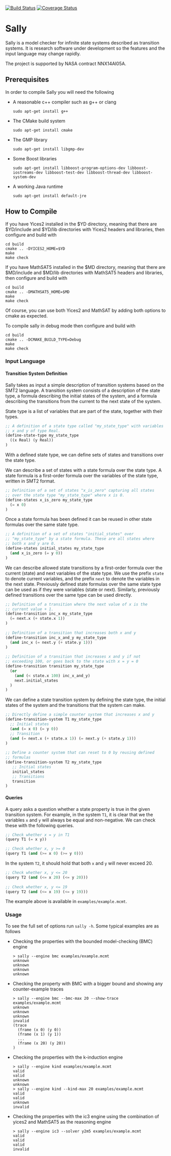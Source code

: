 [![Build Status](https://travis-ci.org/SRI-CSL/sally.svg?branch=master)](https://travis-ci.org/SRI-CSL/sally)
[![Coverage Status](https://coveralls.io/repos/SRI-CSL/sally/badge.svg?branch=master)](https://coveralls.io/r/SRI-CSL/sally?branch=master)

# Sally

Sally is a model checker for infinite state systems described as transition 
systems. It is research software under development so the features and the 
input language may change rapidly.   

The project is supported by NASA contract NNX14AI05A.

## Prerequisites

In order to compile Sally you will need the following

* A reasonable c++ compiler such as g++ or clang
    ```
    sudo apt-get install g++
    ```
    
* The CMake build system 
    ```
    sudo apt-get install cmake
    ```

* The GMP library
    ```
    sudo apt-get install libgmp-dev
    ```
    
* Some Boost libraries
    ```
    sudo apt-get install libboost-program-options-dev libboost-iostreams-dev libboost-test-dev libboost-thread-dev libboost-system-dev
    ```
    
* A working Java runtime 
    ```
    sudo apt-get install default-jre
    ```

## How to Compile

If you have Yices2 installed in the $YD directory, meaning that there are 
$YD/include and $YD/lib directories with Yices2 headers and libraries, then
configure and build with 

    cd build
    cmake .. -DYICES2_HOME=$YD
    make
    make check

If you have MathSAT5 installed in the $MD directory, meaning that there are 
$MD/include and $MD/lib directories with MathSAT5 headers and libraries, then 
configure and build with

    cd build
    cmake .. -DMATHSAT5_HOME=$MD
    make
    make check
   
Of course, you can use both Yices2 and MathSAT by adding both options to 
cmake as expected.

To compile sally in debug mode then configure and build with

    cd build
    cmake .. -DCMAKE_BUILD_TYPE=Debug
    make
    make check

### Input Language

#### Transition System Definition 

Sally takes as input a simple description of transition systems based on the 
SMT2 language. A transition system consists of a description of the state type, 
a formula describing the initial states of the system, and a formula describing 
the transitions from the current to the next state of the system.

State type is a list of variables that are part of the state, together with
their types.
```lisp
;; A definition of a state type called "my_state_type" with variables
;; x and y of type Real. 
(define-state-type my_state_type 
  ((x Real) (y Real))
)
```
With a defined state type, we can define sets of states and transitions over the
state type.

We can describe a set of states with a state formula over the state type. A 
state formula is a first-order formula over the variables of the state type, 
written in SMT2 format.
```lisp
;; Definition of a set of states "x_is_zero" capturing all states 
;; over the state type "my_state_type" where x is 0.
(define-states x_is_zero my_state_type
  (= x 0)
)
```
Once a state formula has been defined it can be reused in other state formulas
over the same state type.
```lisp
;; A definition of a set of states "initial_states" over 
;; "my_state_type" by a state formula. These are all states where 
;; both x and y are 0.
(define-states initial_states my_state_type
  (and x_is_zero (= y 0))
)
```   
We can describe allowed state transitions by a first-order formula over the 
current (state) and next variables of the state type. We use the prefix
``state`` to denote current variables, and the prefix ``next`` to denote the 
variables in the next state. Previously defined state formulas over the same
state type can be used as if they were variables (state or next). Similarly, 
previously defined transitions over the same type can be used directly. 
```lisp
;; Definition of a transition where the next value of x is the 
;; current value + 1.
(define-transition inc_x my_state_type
  (= next.x (+ state.x 1))
)   
    
;; Definition of a transition that increases both x and y
(define-transition inc_x_and_y my_state_type
  (and inc_x (= next.y (+ state.y 1)))
)
    
;; Definition of a transition that increases x and y if not 
;; exceeding 100, or goes back to the state with x = y = 0
(define-transition transition my_state_type
  (or 
    (and (< state.x 100) inc_x_and_y)
    next.initial_states
  ) 
)
```
We can define a state transition system by defining the state type, the initial
states of the system and the transitions that the system can make.
```lisp
;; Directly define a simple counter system that increases x and y
(define-transition-system T1 my_state_type
  ;; Initial states 
  (and (= x 0) (= y 0))
  ;; Transition 
  (and (= next.x (+ state.x 1)) (= next.y (+ state.y 1)))
)
    
;; Define a counter system that can reset to 0 by reusing defined
;; formulas 
(define-transition-system T2 my_state_type
   ;; Initial states
   initial_states
   ;; Transitions 
   transition
)
```

#### Queries

A query asks a question whether a state property is true in the given transition 
system. For example, in the system ``T1``, it is clear that we the 
variables ``x`` and ``y`` will always be equal and non-negative. We can check 
these with the following queries.
```lisp
;; Check whether x = y in T1
(query T1 (= x y))

;; Check whether x, y >= 0
(query T1 (and (>= x 0) (>= y 0)))
```

In the system ``T2``, it should hold that both ``x`` and ``y`` will never 
exceed 20. 
```lisp
;; Check whether x, y <= 20
(query T2 (and (<= x 20) (<= y 20)))
    
;; Check whether x, y <= 19
(query T2 (and (<= x 19) (<= y 19)))
```

The example above is available in ``examples/example.mcmt``.
    
### Usage 

To see the full set of options run ``sally -h``. Some typical examples are as 
follows

* Checking the properties with the bounded model-checking (BMC) engine
    ```
    > sally --engine bmc examples/example.mcmt
    unknown
    unknown
    unknown
    unknown
    ```
    
* Checking the property with BMC with a bigger bound and showing any 
counter-example traces
    ```
    > sally --engine bmc --bmc-max 20 --show-trace examples/example.mcmt
    unknown
    unknown
    unknown
    invalid
    (trace 
      (frame (x 0) (y 0))
      (frame (x 1) (y 1))
      ...
      (frame (x 20) (y 20))
    )
    ```
    
* Checking the properties with the k-induction engine
    ```
    > sally --engine kind examples/example.mcmt
    valid
    valid
    unknown
    unknown 
    > sally --engine kind --kind-max 20 examples/example.mcmt 
    valid
    valid
    unknown
    invalid
    ```
    
* Checking the properties with the ic3 engine using the combination of yices2
  and MathSAT5 as the reasoning engine
    ```
    > sally --engine ic3 --solver y2m5 examples/example.mcmt 
    valid
    valid
    valid
    invalid
    ```
